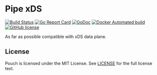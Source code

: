 # Pipe xDS

[![Build Status](https://travis-ci.org/pipeproxy/pipe-xds.svg?branch=master)](https://travis-ci.org/pipeproxy/pipe-xds)
[![Go Report Card](https://goreportcard.com/badge/github.com/pipeproxy/pipe-xds)](https://goreportcard.com/report/github.com/pipeproxy/pipe-xds)
[![GoDoc](https://godoc.org/github.com/pipeproxy/pipe-xds?status.svg)](https://godoc.org/github.com/pipeproxy/pipe-xds)
[![Docker Automated build](https://img.shields.io/docker/cloud/automated/pipeproxy/pipe-xds.svg)](https://hub.docker.com/r/pipeproxy/pipe-xds)
[![GitHub license](https://img.shields.io/github/license/pipeproxy/pipe-xds.svg)](https://github.com/pipeproxy/pipe-xds/blob/master/LICENSE)


As far as possible compatible with xDS data plane.  

## License

Pouch is licensed under the MIT License. See [LICENSE](https://github.com/pipeproxy/pipe-xds/blob/master/LICENSE) for the full license text.
